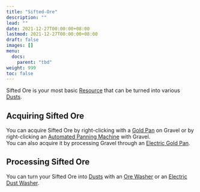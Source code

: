 ```yaml
---
title: "Sifted-Ore"
description: ""
lead: ""
date: 2021-12-27T00:00:00+08:00
lastmod: 2021-12-27T00:00:00+08:00
draft: false
images: []
menu: 
  docs:
    parent: "tbd"
weight: 999
toc: false
---
```


Sifted Ore is your most basic [Resource](/docs/slimefun/resources) that can be turned into various [Dusts](/docs/slimefun/dusts).

## Acquiring Sifted Ore

You can acquire Sifted Ore by right-clicking with a [Gold Pan](/docs/slimefun/gold-pan) on Gravel or by right-clicking an [Automated Panning Machine](/docs/slimefun/automated-panning-machine) with Gravel.  
You can also acquire it by processing Gravel through an [Electric Gold Pan](/docs/slimefun/electric-gold-pan).

## Processing Sifted Ore

You can turn your Sifted Ore into [Dusts](/docs/slimefun/dusts) with an [Ore Washer](/docs/slimefun/ore-washer) or an [Electric Dust Washer](/docs/slimefun/electric-dust-washer).
